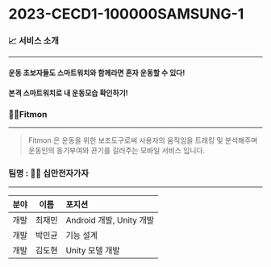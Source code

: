 # 2023-CECD1-100000SAMSUNG-1

### 📈 서비스 소개

* * *

#### 운동 초보자들도 스마트워치와 함께라면 혼자 운동할 수 있다! 

#### 본격 스마트워치로 내 운동모습 확인하기!


### 🏋️‍♀️Fitmon

***

> Fitmon 은 운동을 위한 보조도구로써 사용자의 움직임을 트래킹 및 분석해주며 운동인의 동기부여와 끈기를 길러주는 모바일 서비스 입니다.

### 팀명 : 🏋️‍♀️ 십만전자가자

***

| 분야 |  이름  | 포지션                   |
| ---: | :----: | :----------------------- |
| 개발 | 최재민 | Android 개발, Unity 개발 |
| 개발 | 박민균 | 기능 설계                |
| 개발 | 김도현 | Unity 모델 개발          |

